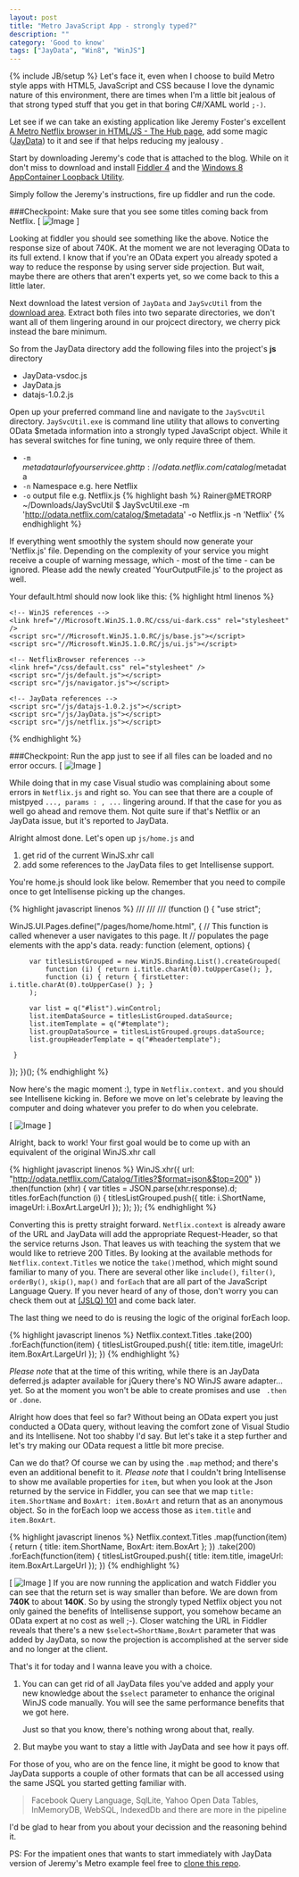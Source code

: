 ```yaml
---
layout: post
title: "Metro JavaScript App - strongly typed?"
description: ""
category: 'Good to know'
tags: ["JayData", "Win8", "WinJS"]
---
```

{% include JB/setup %}
Let's face it, even when I choose to build Metro style apps with HTML5, JavaScript and
CSS because I love the dynamic nature of this environment, there are times when I'm a little bit jealous of that
strong typed stuff that you get in that boring C#/XAML world `;-)`.

Let see if we can take an existing application like Jeremy Foster's excellent [A Metro Netflix browser in HTML/JS -
The Hub page][], add some magic ([JayData][]) to it and see if that helps reducing my jealousy .

Start by downloading Jeremy's code that is attached to the blog.
While on it don't miss to download and install [Fiddler 4][] and the [Windows 8 AppContainer Loopback Utility][].

Simply follow the Jeremy's instructions, fire up fiddler and run the code.

###Checkpoint: Make sure that you see some titles coming back from Netflix.
[ ![Image](/img/metro-javascript-app---strong-typed-fiddler.jpg "Fiddler Response") ]

Looking at fiddler you should see something like the above. Notice the response size of about 740K. At the moment we
 are not leveraging OData to its full extend. I know that if you're an OData expert you already spoted
 a way to reduce the response by using server side projection. But wait, maybe there are others that aren't experts
 yet, so we come back to this a little later.

Next download the latest version of `JayData` and `JaySvcUtil` from the [download area][].
Extract both files into two separate directories, we don't want all of them lingering around in our projcect
directory, we cherry pick instead the bare minimum.

So from the JayData directory add the following files into the project's **js** directory
- JayData-vsdoc.js
- JayData.js
- datajs-1.0.2.js

Open up your preferred command line and navigate to the `JaySvcUtil` directory. `JaySvcUtil.exe` is command line
utility that allows to converting OData $metada information into a strongly typed JavaScript object. While it has
several switches for fine tuning, we only require three of them.

- `-m` $metadata url of your service e.g http://odata.netflix.com/catalog/$metadata
- `-n` Namespace e.g. here Netflix
- `-o` output file e.g. Netflix.js
{% highlight bash %}
Rainer@METRORP ~/Downloads/JaySvcUtil
$ JaySvcUtil.exe -m 'http://odata.netflix.com/catalog/$metadata' -o Netflix.js -n 'Netflix'
{% endhighlight %}

If everything went smoothly the system should now generate your 'Netflix.js' file. Depending on the complexity of
your service you might receive a couple of warning message, which - most of the time - can be ignored.
Please add the newly created 'YourOutputFile.js' to the project as well.

Your default.html should now look like this:
{% highlight html linenos %}
<!DOCTYPE html>
<html>
<head>
    <meta charset="utf-8" />
    <title>NetflixBrowser</title>

    <!-- WinJS references -->
    <link href="//Microsoft.WinJS.1.0.RC/css/ui-dark.css" rel="stylesheet" />
    <script src="//Microsoft.WinJS.1.0.RC/js/base.js"></script>
    <script src="//Microsoft.WinJS.1.0.RC/js/ui.js"></script>

    <!-- NetflixBrowser references -->
    <link href="/css/default.css" rel="stylesheet" />
    <script src="/js/default.js"></script>
    <script src="/js/navigator.js"></script>

    <!-- JayData references -->
    <script src="/js/datajs-1.0.2.js"></script>
    <script src="/js/JayData.js"></script>
    <script src="/js/netflix.js"></script>

</head>
<body>
    <div id="contenthost" data-win-control="Application.PageControlNavigator" data-win-options="{home: '/pages/home/home.html'}"></div>
    <!-- <div id="appbar" data-win-control="WinJS.UI.AppBar">
        <button data-win-control="WinJS.UI.AppBarCommand" data-win-options="{id:'cmd', label:'Command', icon:'placeholder'}"></button>
    </div> -->
</body>
</html>
{% endhighlight %}


###Checkpoint: Run the app just to see if all files can be loaded and no error occurs.
[ ![Image](/img/metro-javascript-app---strong-typed-params.jpg "Netflix.js errors") ]

While doing that in my case Visual studio was complaining about some errors in `Netflix.js` and right so.
You can see that there are a couple of mistpyed `..., params : , ...` lingering around. If that the case for you as
well go ahead and remove them. Not quite sure if that's Netflix or an JayData issue,
but it's reported to JayData.

Alright almost done. Let's open up `js/home.js` and
1. get rid of the current WinJS.xhr call
2. add some references to the JayData files to get Intellisense support.

You're home.js should look like below. Remember that you need to compile once to get Intellisense picking
 up the changes.

{% highlight javascript linenos %}
/// <reference path="/js/jaydata.js" />
/// <reference path="/js/jaydata-vsdoc.js" />
/// <reference path="/js/netflix.js" />
(function () {
 "use strict";

 WinJS.UI.Pages.define("/pages/home/home.html", {
     // This function is called whenever a user navigates to this page. It
     // populates the page elements with the app's data.
     ready: function (element, options) {

         var titlesListGrouped = new WinJS.Binding.List().createGrouped(
             function (i) { return i.title.charAt(0).toUpperCase(); },
             function (i) { return { firstLetter: i.title.charAt(0).toUpperCase() }; }
         );

         var list = q("#list").winControl;
         list.itemDataSource = titlesListGrouped.dataSource;
         list.itemTemplate = q("#template");
         list.groupDataSource = titlesListGrouped.groups.dataSource;
         list.groupHeaderTemplate = q("#headertemplate");

     }
 });
})();
{% endhighlight %}

Now here's the magic moment :), type in `Netflix.context.` and you should see Intellisene kicking in. Before we move
on let's celebrate by leaving the computer and doing whatever you prefer to do when you celebrate.

[ ![Image](/img/metro-javascript-app---strong-typed-Intellisense.jpg "Intellisense") ]

Alright, back to work! Your first goal would be to come up with an equivalent of the original WinJS.xhr call

{% highlight javascript linenos %}
WinJS.xhr({ url: "http://odata.netflix.com/Catalog/Titles?$format=json&$top=200" })
    .then(function (xhr) {
        var titles = JSON.parse(xhr.response).d;
        titles.forEach(function (i) {
            titlesListGrouped.push({
                title: i.ShortName,
                imageUrl: i.BoxArt.LargeUrl
            });
        });
    });
{% endhighlight %}

Converting this is pretty straight forward. `Netflix.context` is already aware of the URL and JayData will add the
appropriate Request-Header, so that the service returns Json. That leaves us with teaching the system that we would
like to retrieve 200 Titles.
By looking at the available methods for `Netflix.context.Titles` we notice
the `take()`method, which might sound familiar to many of you. There are several other like `include()`, `filter()`,
`orderBy()`, `skip()`, `map()` and `forEach` that are all part of the JavaScript Language Query.
If you never heard of any of those, don't worry you can check them out at [(JSLQ) 101][] and come back later.

The last thing we need to do is reusing the logic of the original forEach loop.

{% highlight javascript linenos %}
Netflix.context.Titles
    .take(200)
    .forEach(function(item) {
        titlesListGrouped.push({
            title: item.title,
            imageUrl: item.BoxArt.LargeUrl
        });
    })
{% endhighlight %}

_Please note_ that at the time of this writing, while there is an JayData deferred.js adapter available for jQuery
there's  NO WinJS aware adapter... yet. So at the moment you won't be able to create promises and use `
.then` or `.done`.

Alright how does that feel so far? Without being an OData expert you just conducted a OData query,
without leaving the comfort zone of Visual Studio and its Intellisene. Not too shabby I'd say. But let's take it a
step further and let's try making our OData request a little bit more precise.

Can we do that? Of course we can by using the `.map` method; and there's even an additional benefit to it.
_Please note_ that I couldn't
 bring Intellisense to show me available properties for `item`, but when you look at the Json returned by
 the service in Fiddler, you can see that we map `title: item.ShortName` and `BoxArt: item.BoxArt` and return that
 as an anonymous object. So in the forEach loop we access those as `item.title` and `item.BoxArt`.

{% highlight javascript linenos %}
Netflix.context.Titles
    .map(function(item) {
        return {
            title: item.ShortName,
            BoxArt: item.BoxArt
        };
    })
    .take(200)
    .forEach(function(item) {
        titlesListGrouped.push({
            title: item.title,
            imageUrl: item.BoxArt.LargeUrl
        });
    })
{% endhighlight %}

[ ![Image](/img/metro-javascript-app---strong-typed-fiddler140k.jpg "Fiddler 140K") ]
If you are now running the application and watch Fiddler you can see that the return set is way smaller than before. We
are down from **740K** to about **140K**. So by using the strongly typed Netflix object you not only gained the
benefits of
Intellisense support, you somehow became an OData expert at no cost as well ;-).
Closer watching the URL in Fiddler reveals that there's a new `$select=ShortName,BoxArt` parameter that was added by
JayData, so now the projection is accomplished at the server side and no longer at the client.


That's it for today and I wanna leave you with a choice.

1. You can can get rid of all JayData files you've added and apply your new knowledge about the `$select` parameter
to enhance the original WinJS code manually. You will see the same performance benefits that we got here.

   Just so that you know, there's nothing wrong about that, really.
2. But maybe you want to stay a little with JayData and see how it pays off.

For those of you, who are on the fence line, it might be good to know that JayData supports a couple of other formats
that
can be all accessed using the same JSQL you started getting familiar with.
> Facebook Query Language, SqlLite, Yahoo Open Data Tables, InMemoryDB, WebSQL, IndexedDb
and there are more in the pipeline

I'd be glad to hear from you about your decission and the reasoning behind it.


PS: For the impatient ones that wants to start immediately with JayData version of Jeremy's Metro example feel free to
[clone this repo][].


[A Metro Netflix browser in HTML/JS - The Hub page]: http://codefoster.com/post/2012/06/13/netflixstage1.aspx
[JayData]: http://jaydata.org/
[Fiddler 4]: http://www.fiddler2.com/fiddler2/version.asp
[Windows 8 AppContainer Loopback Utility]: http://www.fiddler2.com/Fiddler2/extensions.asp
[download area]: http://jaydata.org/download
[clone this repo]:https://github.com/RainerAtSpirit/JayData-Netflix
[(JSLQ) 101]:http://jaydata.org/blog/javascript-language-query-jslq-101